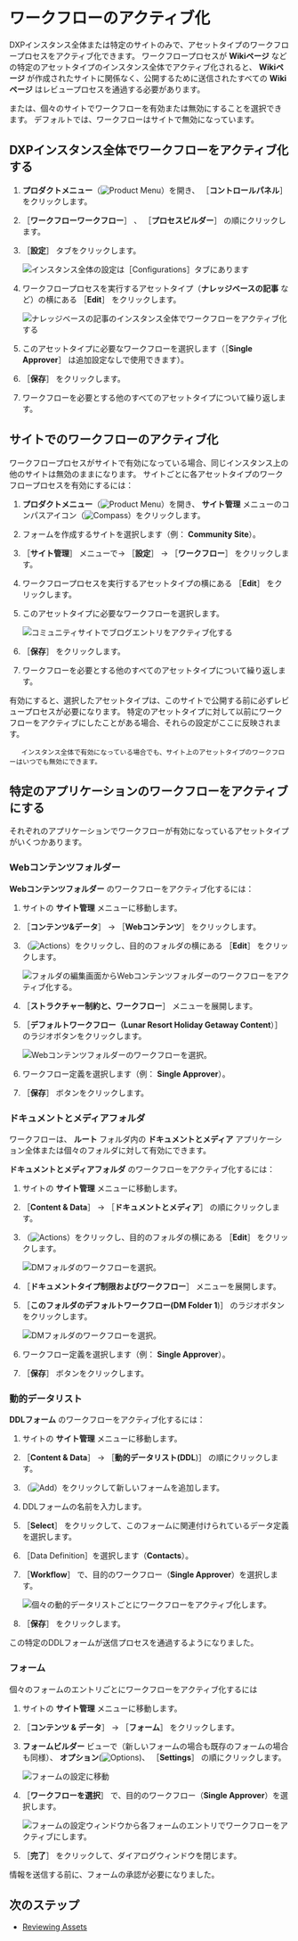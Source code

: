 # ワークフローのアクティブ化

DXPインスタンス全体または特定のサイトのみで、アセットタイプのワークフロープロセスをアクティブ化できます。 ワークフロープロセスが **Wikiページ** などの特定のアセットタイプのインスタンス全体でアクティブ化されると、 **Wikiページ** が作成されたサイトに関係なく、公開するために送信されたすべての **Wikiページ** はレビュープロセスを通過する必要があります。

または、個々のサイトでワークフローを有効または無効にすることを選択できます。 デフォルトでは、ワークフローはサイトで無効になっています。

<a name="dxpインスタンス全体でワークフローをアクティブ化する" />

## DXPインスタンス全体でワークフローをアクティブ化する

1. **プロダクトメニュー**（![Product Menu](../../../images/icon-product-menu.png)）を開き、 ［**コントロールパネル**］ をクリックします。
1. ［**ワークフローワークフロー**］ 、 ［**プロセスビルダー**］ の順にクリックします。
1. ［**設定**］ タブをクリックします。

    ![インスタンス全体の設定は［Configurations］タブにあります](./activating-workflow/images/02.png)

1. ワークフロープロセスを実行するアセットタイプ（**ナレッジベースの記事** など）の横にある ［**Edit**］ をクリックします。

    ![ナレッジベースの記事のインスタンス全体でワークフローをアクティブ化する](./activating-workflow/images/03.png)

1. このアセットタイプに必要なワークフローを選択します（［**Single Approver**］ は追加設定なしで使用できます）。
1. ［**保存**］ をクリックします。
1. ワークフローを必要とする他のすべてのアセットタイプについて繰り返します。

<a name="サイトでのワークフローのアクティブ化" />

## サイトでのワークフローのアクティブ化

ワークフロープロセスがサイトで有効になっている場合、同じインスタンス上の他のサイトは無効のままになります。 サイトごとに各アセットタイプのワークフロープロセスを有効にするには：

1. **プロダクトメニュー**（![Product Menu](../../../images/icon-product-menu.png)）を開き、 **サイト管理** メニューのコンパスアイコン（![Compass](../../../images/icon-compass.png)）をクリックします。
1. フォームを作成するサイトを選択します（例： **Community Site**）。
1. ［**サイト管理**］ メニューで&rarr; ［**設定**］ &rarr; ［**ワークフロー**］ をクリックします。
1. ワークフロープロセスを実行するアセットタイプの横にある ［**Edit**］ をクリックします。
1. このアセットタイプに必要なワークフローを選択します。

    ![コミュニティサイトでブログエントリをアクティブ化する](./activating-workflow/images/01.png)

1. ［**保存**］ をクリックします。
1. ワークフローを必要とする他のすべてのアセットタイプについて繰り返します。

有効にすると、選択したアセットタイプは、このサイトで公開する前に必ずレビュープロセスが必要になります。 特定のアセットタイプに対して以前にワークフローをアクティブにしたことがある場合、それらの設定がここに反映されます。

```tip::
   インスタンス全体で有効になっている場合でも、サイト上のアセットタイプのワークフローはいつでも無効にできます。
```

<a name="特定のアプリケーションのワークフローをアクティブにする" />

## 特定のアプリケーションのワークフローをアクティブにする

それぞれのアプリケーションでワークフローが有効になっているアセットタイプがいくつかあります。

### Webコンテンツフォルダー

**Webコンテンツフォルダー** のワークフローをアクティブ化するには：

1. サイトの **サイト管理** メニューに移動します。
1. ［**コンテンツ&データ**］ &rarr; ［**Webコンテンツ**］ をクリックします。
1. （![Actions](../../../images/icon-actions.png)）をクリックし、目的のフォルダの横にある ［**Edit**］ をクリックします。

    ![フォルダの編集画面からWebコンテンツフォルダーのワークフローをアクティブ化する。](./activating-workflow/images/04.png)

1. ［**ストラクチャー制約と、ワークフロー**］ メニューを展開します。
1. ［**デフォルトワークフロー（Lunar Resort Holiday Getaway Content**）］ のラジオボタンをクリックします。

    ![Webコンテンツフォルダーのワークフローを選択。](./activating-workflow/images/05.png)

1. ワークフロー定義を選択します（例： **Single Approver**）。
1. ［**保存**］ ボタンをクリックします。

### ドキュメントとメディアフォルダ

ワークフローは、 **ルート** フォルダ内の **ドキュメントとメディア** アプリケーション全体または個々のフォルダに対して有効にできます。

**ドキュメントとメディアフォルダ** のワークフローをアクティブ化するには：

1. サイトの **サイト管理** メニューに移動します。
1. ［**Content & Data**］ &rarr; ［**ドキュメントとメディア**］ の順にクリックします。
1. （![Actions](../../../images/icon-actions.png)）をクリックし、目的のフォルダの横にある ［**Edit**］ をクリックします。

    ![DMフォルダのワークフローを選択。](./activating-workflow/images/06.png)

1. ［**ドキュメントタイプ制限およびワークフロー**］ メニューを展開します。
1. ［**このフォルダのデフォルトワークフロー(DM Folder 1**)］ のラジオボタンをクリックします。

    ![DMフォルダのワークフローを選択。](./activating-workflow/images/07.png)

1. ワークフロー定義を選択します（例： **Single Approver**）。
1. ［**保存**］ ボタンをクリックします。

### 動的データリスト

**DDLフォーム** のワークフローをアクティブ化するには：

1. サイトの **サイト管理** メニューに移動します。
1. ［**Content & Data**］ &rarr; ［**動的データリスト(DDL**)］ の順にクリックします。
1. （![Add](../../../images/icon-add.png)）をクリックして新しいフォームを追加します。
1. DDLフォームの名前を入力します。
1. ［**Select**］ をクリックして、このフォームに関連付けられているデータ定義を選択します。
1. ［Data Definition］を選択します（**Contacts**）。
1. ［**Workflow**］ で、目的のワークフロー（**Single Approver**）を選択します。

    ![個々の動的データリストごとにワークフローをアクティブ化します。](./activating-workflow/images/08.png)

1. ［**保存**］ をクリックします。

この特定のDDLフォームが送信プロセスを通過するようになりました。

### フォーム

個々のフォームのエントリごとにワークフローをアクティブ化するには

1. サイトの **サイト管理** メニューに移動します。
1. ［**コンテンツ & データ**］ &rarr; ［**フォーム**］ をクリックします。
1. **フォームビルダー** ビューで（新しいフォームの場合も既存のフォームの場合も同様）、 **オプション**(![Options](../../../images/icon-actions.png))、 ［**Settings**］ の順にクリックします。

    ![フォームの設定に移動](./activating-workflow/images/09.png)

1. ［**ワークフローを選択**］ で、目的のワークフロー（**Single Approver**）を選択します。

    ![フォームの設定ウィンドウから各フォームのエントリでワークフローをアクティブにします。](./activating-workflow/images/10.png)

1. ［**完了**］ をクリックして、ダイアログウィンドウを閉じます。

情報を送信する前に、フォームの承認が必要になりました。


<!-- Leaving this commented out until Staging materials are pushed up.
## Page Variations

In a [staged environment](https://help.liferay.com/hc/en-us/articles/360029041851-Staging-Content), you can activate workflow for **Page Variations** .

As a prerequisite, [Staging](https://help.liferay.com/hc/articles/360029041811-Enabling-Staging)**and**[Page Versioning](https://help.liferay.com/hc/articles/360028721532-Enabling-Page-Versioning-and-Staged-Content) have been enabled.

When a Page Variation or Site Page Variation is created, its creator must click **Submit for Publication** at the top of the page, and the variation must be approved in the workflow before it can be published to the live Site.

To enable a workflow for Page Variations:

1. Navigate to the **Site Administration** menu for your site.
1. Verify that the Staging has been enabled for this site.

    ![Verify that the site is now staged.](./activating-workflow/images/11.png)

1. Click **Configuration** &rarr; **Workflow** .
1. Select the workflow desired for **Page Revision** .

    ![Verify that the site is now staged.](./activating-workflow/images/12.png)

1. Click **Save** .

Page revisions now have to go through the workflow process.

![With workflow enabled on Page Revisions, the Site administrator must submit their page variation for publication before it can go live.](./activating-workflow/images/13.png)
-->

<a name="次のステップ" />

## 次のステップ

* [Reviewing Assets](./reviewing-assets.md)
